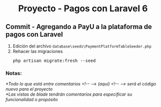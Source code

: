 
  <!-- Title -->
  <h1 align="center">Proyecto - Pagos con Laravel 6</h1>
  <!-- End Title -->

  <!-- Commit name -->
  <h2>Commit - <strong>Agregando a PayU a la plataforma de pagos con Laravel</strong></h2>
  <!-- End Commit name -->
  
  <!-- Commit instructions -->
  <ol>
    <li>Edición del archivo <code>database\seeds\PaymentPlatformTableSeeder.php</code></li>
    <li>
      Rehacer las migraciones
      <pre>php artisan migrate:fresh --seed</pre>
    </li>
  </ol>
  <!-- End Commit instructions -->
  
  <!-- Notes -->
  <h3>Notas:</h3>
  <ul>
   
  </ul>
    
  <em>
    *Todo lo que está entre comentarios
    &lt;!-- --&gt; (aquí) &lt;!-- --&gt;
    será el código nuevo para el proyecto
  </em>
  <br>
  <em>
    *Las vistas de blade tendrán comentarios para especificar su funcionalidad o propósito
  </em>
  <!-- End notes -->